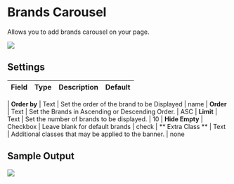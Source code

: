 # Brands Carousel
Allows you to add brands carousel on your page.

![](http://transvelo.github.io/docs/bewear/images/vc-brand-carousel-setting.png)

## Settings

| Field | Type | Description | Default
| -- | -- | -- | -- |

| **Order by** | Text |  Set the order of the brand to be Displayed | name
| **Order** | Text | Set the Brands in Ascending or Descending Order. | ASC
| **Limit** | Text | Set the number of brands to be displayed. | 10
| **Hide Empty** | Checkbox |  Leave blank for default brands  | check
| ** Extra Class ** | Text | Additional classes that may be applied to the banner. | none


## Sample Output

![](http://transvelo.github.io/docs/bewear/images/vc-brand-carousel-output.png)
